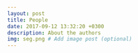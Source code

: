```yaml
---
layout: post
title: People
date: 2017-09-12 13:32:20 +0300
description: About the authors
img: seg.png # Add image post (optional)
---
```


